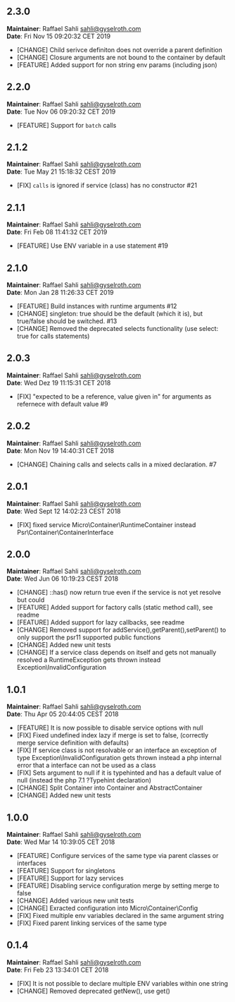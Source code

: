 ## 2.3.0
**Maintainer**: Raffael Sahli <sahli@gyselroth.com>\
**Date**: Fri Nov 15 09:20:32 CET 2019

* [CHANGE] Child serivce definiton does not override a parent definition
* [CHANGE] Closure arguments are not bound to the container by default
* [FEATURE] Added support for non string env params (including json)


## 2.2.0
**Maintainer**: Raffael Sahli <sahli@gyselroth.com>\
**Date**: Tue Nov 06 09:20:32 CET 2019

* [FEATURE] Support for `batch` calls


## 2.1.2
**Maintainer**: Raffael Sahli <sahli@gyselroth.com>\
**Date**: Tue May 21 15:18:32 CEST 2019

* [FIX] `calls` is ignored if service (class) has no constructor #21


## 2.1.1
**Maintainer**: Raffael Sahli <sahli@gyselroth.com>\
**Date**: Fri Feb 08 11:41:32  CET 2019

* [FEATURE] Use ENV variable in a use statement #19


## 2.1.0
**Maintainer**: Raffael Sahli <sahli@gyselroth.com>\
**Date**: Mon Jan 28 11:26:33  CET 2019

* [FEATURE] Build instances with runtime arguments #12 
* [CHANGE] singleton: true should be the default (which it is), but true/false should be switched. #13 
* [CHANGE] Removed the deprecated selects functionality (use select: true for calls statements)


## 2.0.3
**Maintainer**: Raffael Sahli <sahli@gyselroth.com>\
**Date**: Wed Dez 19 11:15:31 CET 2018

* [FIX] "expected to be a reference, value given in" for arguments as refernece with default value #9


## 2.0.2
**Maintainer**: Raffael Sahli <sahli@gyselroth.com>\
**Date**: Mon Nov 19 14:40:31 CET 2018

* [CHANGE] Chaining calls and selects calls in a mixed declaration. #7


## 2.0.1
**Maintainer**: Raffael Sahli <sahli@gyselroth.com>\
**Date**: Wed Sept 12 14:02:23 CEST 2018

* [FIX] fixed service Micro\Container\RuntimeContainer instead Psr\Container\ContainerInterface


## 2.0.0
**Maintainer**: Raffael Sahli <sahli@gyselroth.com>\
**Date**: Wed Jun 06 10:19:23 CEST 2018

* [CHANGE] ::has() now return true even if the service is not yet resolve but could
* [FEATURE] Added support for factory calls (static method call), see readme
* [FEATURE] Added support for lazy callbacks, see readme
* [CHANGE] Removed support for addService(),getParent(),setParent() to only support the psr11 supported public functions
* [CHANGE] Added new unit tests
* [CHANGE] If a service class depends on itself and gets not manually resolved a RuntimeException gets thrown instead Exception\InvalidConfiguration


## 1.0.1
**Maintainer**: Raffael Sahli <sahli@gyselroth.com>\
**Date**: Thu Apr 05 20:44:05 CEST 2018

* [FEATURE] It is now possible to disable service options with null
* [FIX] Fixed undefined index lazy if merge is set to false, (correctly merge service definition with defaults)
* [FIX] If service class is not resolvable or an interface an exception of type Exception\InvalidConfiguration gets thrown instead a php internal error that a interface can not be used as a class
* [FIX] Sets argument to null if it is typehinted and has a default value of null (instead the php 7.1 ?Typehint declaration) 
* [CHANGE] Split Container into Container and AbstractContainer
* [CHANGE] Added new unit tests


## 1.0.0
**Maintainer**: Raffael Sahli <sahli@gyselroth.com>\
**Date**: Wed Mar 14 10:39:05 CET 2018

* [FEATURE] Configure services of the same type via parent classes or interfaces
* [FEATURE] Support for singletons
* [FEATURE] Support for lazy services
* [FEATURE] Disabling service configuration merge by setting merge to false
* [CHANGE] Added various new unit tests
* [CHANGE] Exracted configuration into Micro\Container\Config
* [FIX] Fixed multiple env variables declared in the same argument string
* [FIX] Fixed parent linking services of the same type


## 0.1.4
**Maintainer**: Raffael Sahli <sahli@gyselroth.com>\
**Date**: Fri Feb 23 13:34:01 CET 2018

* [FIX] It is not possible to declare multiple ENV variables within one string
* [CHANGE] Removed deprecated getNew(), use get()
